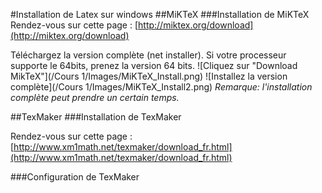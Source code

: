 #Installation de Latex sur windows
##MiKTeX
###Installation de MiKTeX
Rendez-vous sur cette page : [http://miktex.org/download](http://miktex.org/download)

Téléchargez la version complète (net installer). Si votre processeur supporte le 64bits, prenez la version 64 bits.
![Cliquez sur "Download MikTeX"](/Cours 1/Images/MiKTeX_Install.png)
![Installez la version complète](/Cours 1/Images/MiKTeX_Install2.png)
*Remarque: l'installation complète peut prendre un certain temps.*

##TexMaker
###Installation de TexMaker

Rendez-vous sur cette page : [http://www.xm1math.net/texmaker/download_fr.html](http://www.xm1math.net/texmaker/download_fr.html)

###Configuration de TexMaker
